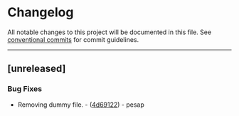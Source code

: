 # Changelog

All notable changes to this project will be documented in this file. See [conventional commits](https://www.conventionalcommits.org/) for commit guidelines.

---
## [unreleased]

### Bug Fixes

- Removing dummy file. - ([4d69122](https://github.com/NREL/R2X/commit/4d691224469f739ee6635d193fafc1a84a4f5d6a)) - pesap

<!-- generated by git-cliff -->

